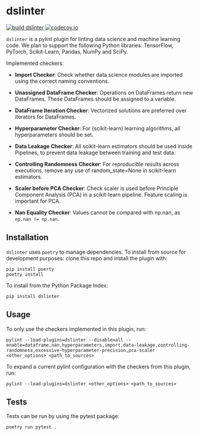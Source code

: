 # dslinter
[![build dslinter](https://github.com/Hynn01/dslinter/actions/workflows/build.yml/badge.svg)](https://github.com/Hynn01/dslinter/actions/workflows/build.yml)
[![codecov.io](https://codecov.io/github/Hynn01/dslinter/coverage.svg?branch=main)](https://codecov.io/github/Hynn01/dslinter?branch=main)

`dslinter` is a pylint plugin for linting data science and machine learning code. We plan to support the following Python libraries: TensorFlow, PyTorch, Scikit-Learn, Pandas, NumPy and SciPy.

Implemented checkers:

- **Import Checker**: Check whether data science modules are imported using the correct naming conventions.
- **Unassigned DataFrame Checker**: Operations on DataFrames return new DataFrames. These DataFrames should be
    assigned to a variable.
- **DataFrame Iteration Checker**: Vectorized solutions are preferred over iterators for DataFrames.
- **Hyperparameter Checker**: For (scikit-learn) learning algorithms, all hyperparameters should be set.
- **Data Leakage Checker**: All scikit-learn estimators should be used inside Pipelines, to prevent data leakage between
    training and test data.
- **Controlling Randomness Checker**: For reproducible results across executions, remove any use of random_state=None in scikit-learn estimators.
- **Scaler before PCA Checker**: Check scaler is used before Principle Component Analysis (PCA) in a scikit-learn pipeline. Feature scaling is important for PCA.

- **Nan Equality Checker**: Values cannot be compared with np.nan, as `np.nan != np.nan`.


## Installation
`dslinter` uses `poetry` to manage dependencies.
To install from source for development purposes: clone this repo and install the plugin with:
```
pip install poerty
poetry install
```
To install from the Python Package Index:
```
pip install dslinter
```

## Usage
To only use the checkers implemented in this plugin, run:
```
pylint --load-plugins=dslinter --disable=all --enable=dataframe,nan,hyperparameters,import,data-leakage,controlling-randomness,excessive-hyperparameter-precision,pca-scaler <other_options> <path_to_sources>
```
To expand a current pylint configuration with the checkers from this plugin, run:
```
pylint --load-plugins=dslinter <other_options> <path_to_sources>
```

## Tests
Tests can be run by using the pytest package:
```
poetry run pytest .
```

